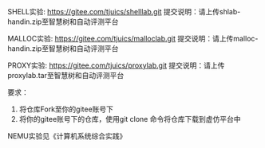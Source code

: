 SHELL实验: https://gitee.com/tjuics/shelllab.git
提交说明：请上传shlab-handin.zip至智慧树和自动评测平台

MALLOC实验: https://gitee.com/tjuics/malloclab.git
提交说明：请上传malloc-handin.zip至智慧树和自动评测平台

PROXY实验: https://gitee.com/tjuics/proxylab.git
提交说明：请上传proxylab.tar至智慧树和自动评测平台

要求：

1. 将仓库Fork至你的gitee账号下
2. 将你的gitee账号下的仓库，使用git clone 命令将仓库下载到虚仿平台中

NEMU实验见《计算机系统综合实践》